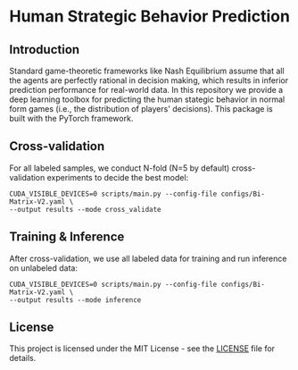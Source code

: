 # Human Strategic Behavior Prediction

## Introduction

Standard game-theoretic frameworks like Nash Equilibrium assume that all the agents are perfectly rational in decision making, which results in inferior prediction performance for real-world data. In this repository we provide a deep learning toolbox for predicting the human stategic behavior in normal form games (i.e., the distribution of players' decisions). This package is built with the PyTorch framework.

## Cross-validation

For all labeled samples, we conduct N-fold (N=5 by default) cross-validation experiments to decide the best model:
```
CUDA_VISIBLE_DEVICES=0 scripts/main.py --config-file configs/Bi-Matrix-V2.yaml \
--output results --mode cross_validate
```

## Training & Inference

After cross-validation, we use all labeled data for training and run inference on unlabeled data:
```
CUDA_VISIBLE_DEVICES=0 scripts/main.py --config-file configs/Bi-Matrix-V2.yaml \
--output results --mode inference
```

## License
This project is licensed under the MIT License - see the [LICENSE](https://github.com/zudi-lin/human_behavior_prediction/blob/master/LICENSE) file for details.